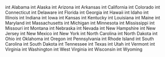 int Alabama
int Alaska
int Arizona
int Arkansas
int California
int Colorado
int Connecticut
int Delaware
int Florida
int Georgia
int Hawaii
int Idaho
int Illinois
int Indiana
int Iowa
int Kansas
int Kentucky
int Louisiana
int Maine
int Maryland
int Massachusetts
int Michigan
int Minnesota
int Mississippi
int Missouri
int Montana
int Nebraska
int Nevada
int New Hampshire
int New Jersey
int New Mexico
int New York
int North Carolina
int North Dakota
int Ohio
int Oklahoma
int Oregon
int Pennsylvania
int Rhode Island
int South Carolina
int South Dakota
int Tennessee
int Texas
int Utah
int Vermont
int Virginia
int Washington
int West Virginia
int Wisconsin
int Wyoming
